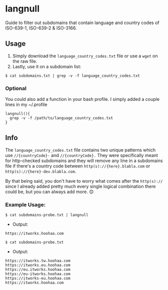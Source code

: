 # langnull
Guide to filter out subdomains that contain language and country codes of ISO-639-1, ISO-639-2 &amp; ISO-3166.

## Usage
1. Simply download the `language_country_codes.txt` file or use a `wget` on the raw file.
2. Lastly, use it on a subdomain list:

`$ cat subdomains.txt | grep -v -f language_country_codes.txt`

### Optional
You could also add a function in your bash profile.
I simply added a couple lines in my ~/.profile

```
langnull(){
  grep -v -f /path/to/language_country_codes.txt
}
```

## Info
The `language_country_codes.txt` file contains two unique patterns which use `//{countryCode}-` and `//{countryCode}.`
They were specifically meant for http-checked subdomains and they will remove any line in a subdomains file if there's a country code between `http(s)://{here}.blabla.com` or
`http(s)://{here}-dev.blabla.com`.

By that being said, you don't have to worry what comes after the `http(s)://` since I already added pretty much every single logical combination there could be, but you can always add more. 😊

### Example Usage:
`$ cat subdomains-probe.txt | langnull`

- Output:
```
https://itworks.hoohaa.com
```

`$ cat subdomains-probe.txt`

- Output:
```
https://itworks.tw.hoohaa.com
https://itworks.eu.hoohaa.com
https://eu.itworks.hoohaa.com
https://eu-itworks.hoohaa.com
https://itworks-eu.hoohaa.com
https://itworks.hoohaa.com
```
